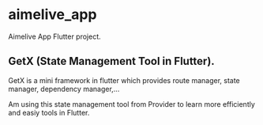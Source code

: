 # aimelive_app

Aimelive App Flutter project.

## GetX (State Management Tool in Flutter).

GetX is a mini framework in flutter which provides route manager, state manager, dependency manager,...

Am using this state management tool from Provider to learn more efficiently and easiy tools in Flutter.
